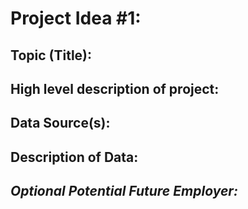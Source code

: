 # Project Idea #1: 
## Topic (Title):
## High level description of project: 
## Data Source(s): 
## Description of Data: 
## *Optional Potential Future Employer:*

